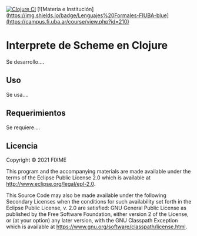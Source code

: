 [![Clojure CI](https://github.com/fjpacheco/Interprete-de-Scheme-en-Clojure/actions/workflows/clojure.yml/badge.svg?branch=master)](https://github.com/fjpacheco/Interprete-de-Scheme-en-Clojure/actions/workflows/clojure.yml)
[![Materia e Institución](https://img.shields.io/badge/Lenguajes%20Formales-FIUBA-blue](https://campus.fi.uba.ar/course/view.php?id=210)

# Interprete de Scheme en Clojure

Se desarrollo....

## Uso

Se usa....

## Requerimientos

Se requiere....


## Licencia

Copyright © 2021 FIXME

This program and the accompanying materials are made available under the
terms of the Eclipse Public License 2.0 which is available at
http://www.eclipse.org/legal/epl-2.0.

This Source Code may also be made available under the following Secondary
Licenses when the conditions for such availability set forth in the Eclipse
Public License, v. 2.0 are satisfied: GNU General Public License as published by
the Free Software Foundation, either version 2 of the License, or (at your
option) any later version, with the GNU Classpath Exception which is available
at https://www.gnu.org/software/classpath/license.html.
